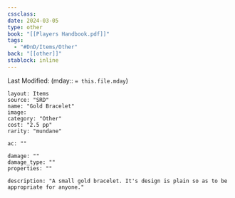 ```yaml
---
cssclass: 
date: 2024-03-05
type: other
book: "[[Players Handbook.pdf]]"
tags:
  - "#DnD/Items/Other"
back: "[[other]]"
stablock: inline
---
```

Last Modified: (mday:: `= this.file.mday`)


```statblock
layout: Items
source: "SRD"
name: "Gold Bracelet"
image: 
category: "Other"
cost: "2.5 pp"
rarity: "mundane"

ac: ""

damage: ""
damage_type: ""
properties: ""

description: "A small gold bracelet. It's design is plain so as to be appropriate for anyone."
```